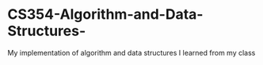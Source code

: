# CS354-Algorithm-and-Data-Structures-
My implementation of algorithm and data structures I learned from my class 

